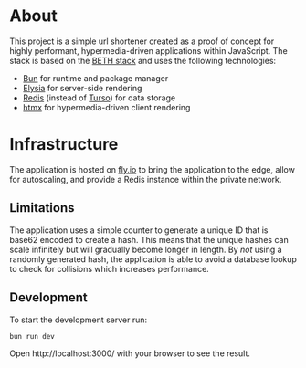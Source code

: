 # About

This project is a simple url shortener created as a proof of concept for highly performant, hypermedia-driven applications within JavaScript. The stack is based on the [BETH stack](https://github.com/ethanniser/the-beth-stack) and uses the following technologies:
- [Bun](https://bun.sh/) for runtime and package manager
- [Elysia](https://elysia.dev/) for server-side rendering
- [Redis](https://redis.io/) (instead of [Turso](https://turso.tech/)) for data storage
- [htmx](https://htmx.org/) for hypermedia-driven client rendering

# Infrastructure
The application is hosted on [fly.io](https://fly.io) to bring the application to the edge, allow for autoscaling, and provide a Redis instance within the private network. 

## Limitations
The application uses a simple counter to generate a unique ID that is base62 encoded to create a hash. This means that
the unique hashes can scale infinitely but will gradually become longer in length. By *not* using a randomly generated hash,
the application is able to avoid a database lookup to check for collisions which increases performance.

## Development
To start the development server run:
```bash
bun run dev
```

Open http://localhost:3000/ with your browser to see the result.